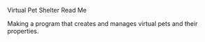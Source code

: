 Virtual Pet Shelter Read Me

Making a program that creates and manages virtual pets and their properties. 